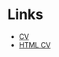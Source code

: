 
# Links
- [CV](https://kiselz.github.io/rsschool-cv/cv)
- [HTML CV](https://kiselz.github.io/rsschool-cv/)